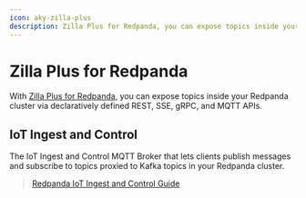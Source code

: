 ```yaml
---
icon: aky-zilla-plus
description: Zilla Plus for Redpanda, you can expose topics inside your Redpanda cluster via declaratively defined REST, SSE, gRPC, and MQTT APIs.
---
```


# Zilla Plus for Redpanda

With [Zilla Plus for Redpanda](https://aws.amazon.com/marketplace/pp/prodview-sj4kquyndubiu), you can expose topics inside your Redpanda cluster via declaratively defined REST, SSE, gRPC, and MQTT APIs.

## IoT Ingest and Control

The IoT Ingest and Control MQTT Broker that lets clients publish messages and subscribe to topics proxied to Kafka topics in your Redpanda cluster.

> [Redpanda IoT Ingest and Control Guide](./iot-ingest-control.md)

